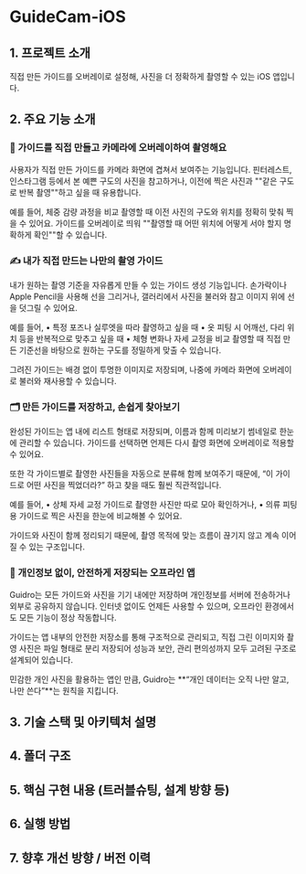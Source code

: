 # GuideCam-iOS

## 1. 프로젝트 소개

직접 만든 가이드를 오버레이로 설정해, 사진을 더 정확하게 촬영할 수 있는 iOS 앱입니다.


## 2. 주요 기능 소개
### 📸 가이드를 직접 만들고 카메라에 오버레이하여 촬영해요

사용자가 직접 만든 가이드를 카메라 화면에 겹쳐서 보여주는 기능입니다.
핀터레스트, 인스타그램 등에서 본 예쁜 구도의 사진을 참고하거나,
이전에 찍은 사진과 ""같은 구도로 반복 촬영""하고 싶을 때 유용합니다.

예를 들어, 체중 감량 과정을 비교 촬영할 때 이전 사진의 구도와 위치를 정확히 맞춰 찍을 수 있어요.
가이드를 오버레이로 띄워 ""촬영할 때 어떤 위치에 어떻게 서야 할지 명확하게 확인""할 수 있습니다.


### ✍️ 내가 직접 만드는 나만의 촬영 가이드

내가 원하는 촬영 기준을 자유롭게 만들 수 있는 가이드 생성 기능입니다.
손가락이나 Apple Pencil을 사용해 선을 그리거나,
갤러리에서 사진을 불러와 참고 이미지 위에 선을 덧그릴 수 있어요.

예를 들어,
• 특정 포즈나 실루엣을 따라 촬영하고 싶을 때
• 옷 피팅 시 어깨선, 다리 위치 등을 반복적으로 맞추고 싶을 때
• 체형 변화나 자세 교정을 비교 촬영할 때
직접 만든 기준선을 바탕으로 원하는 구도를 정밀하게 맞출 수 있습니다.

그려진 가이드는 배경 없이 투명한 이미지로 저장되며,
나중에 카메라 화면에 오버레이로 불러와 재사용할 수 있습니다.


### 🗂 만든 가이드를 저장하고, 손쉽게 찾아보기

완성된 가이드는 앱 내에 리스트 형태로 저장되며,
이름과 함께 미리보기 썸네일로 한눈에 관리할 수 있습니다.
가이드를 선택하면 언제든 다시 촬영 화면에 오버레이로 적용할 수 있어요.

또한 각 가이드별로 촬영한 사진들을 자동으로 분류해 함께 보여주기 때문에,
“이 가이드로 어떤 사진을 찍었더라?” 하고 찾을 때도 훨씬 직관적입니다.

예를 들어,
    •    상체 자세 교정 가이드로 촬영한 사진만 따로 모아 확인하거나,
    •    의류 피팅용 가이드로 찍은 사진을 한눈에 비교해볼 수 있어요.

가이드와 사진이 함께 정리되기 때문에,
촬영 목적에 맞는 흐름이 끊기지 않고 계속 이어질 수 있는 구조입니다.


###  🔐 개인정보 없이, 안전하게 저장되는 오프라인 앱
Guidro는 모든 가이드와 사진을 기기 내에만 저장하며
개인정보를 서버에 전송하거나 외부로 공유하지 않습니다.
인터넷 없이도 언제든 사용할 수 있으며, 오프라인 환경에서도 모든 기능이 정상 작동합니다.

가이드는 앱 내부의 안전한 저장소를 통해 구조적으로 관리되고,
직접 그린 이미지와 촬영 사진은 파일 형태로 분리 저장되어
성능과 보안, 관리 편의성까지 모두 고려된 구조로 설계되어 있습니다.

민감한 개인 사진을 활용하는 앱인 만큼,
Guidro는 **“개인 데이터는 오직 나만 알고, 나만 쓴다”**는 원칙을 지킵니다.


## 3. 기술 스택 및 아키텍처 설명



## 4. 폴더 구조



## 5. 핵심 구현 내용 (트러블슈팅, 설계 방향 등)



## 6. 실행 방법



## 7. 향후 개선 방향 / 버전 이력
